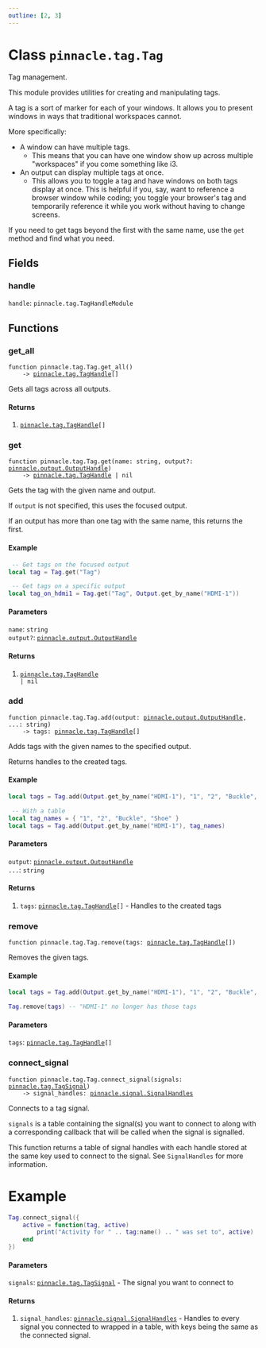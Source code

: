 ```yaml
---
outline: [2, 3]
---
```


# Class `pinnacle.tag.Tag`


Tag management.

This module provides utilities for creating and manipulating tags.

A tag is a sort of marker for each of your windows. It allows you to present windows in ways that
traditional workspaces cannot.

More specifically:

 - A window can have multiple tags.
   - This means that you can have one window show up across multiple "workspaces" if you come something like i3.
 - An output can display multiple tags at once.
   - This allows you to toggle a tag and have windows on both tags display at once. This is helpful if you, say, want to reference a browser window while coding; you toggle your browser's tag and temporarily reference it while you work without having to change screens.

If you need to get tags beyond the first with the same name, use the `get` method and find what you need.

## Fields

### handle

`handle`: <code>pinnacle.tag.TagHandleModule</code>




## Functions

### <Badge type="function" text="function" /> get_all

<div class="language-lua"><pre><code>function pinnacle.tag.Tag.get_all()
    -> <a href="/lua-reference/classes/pinnacle.tag.TagHandle">pinnacle.tag.TagHandle</a>[]</code></pre></div>

Gets all tags across all outputs.




#### Returns

1. <code><a href="/lua-reference/classes/pinnacle.tag.TagHandle">pinnacle.tag.TagHandle</a>[]</code>




### <Badge type="function" text="function" /> get

<div class="language-lua"><pre><code>function pinnacle.tag.Tag.get(name: string, output?: <a href="/lua-reference/classes/pinnacle.output.OutputHandle">pinnacle.output.OutputHandle</a>)
    -> <a href="/lua-reference/classes/pinnacle.tag.TagHandle">pinnacle.tag.TagHandle</a> | nil</code></pre></div>

Gets the tag with the given name and output.

If `output` is not specified, this uses the focused output.

If an output has more than one tag with the same name, this returns the first.

#### Example
```lua
 -- Get tags on the focused output
local tag = Tag.get("Tag")

 -- Get tags on a specific output
local tag_on_hdmi1 = Tag.get("Tag", Output.get_by_name("HDMI-1"))
```



#### Parameters

`name`: <code>string</code><br>
`output?`: <code><a href="/lua-reference/classes/pinnacle.output.OutputHandle">pinnacle.output.OutputHandle</a></code>



#### Returns

1. <code><a href="/lua-reference/classes/pinnacle.tag.TagHandle">pinnacle.tag.TagHandle</a> | nil</code>




### <Badge type="function" text="function" /> add

<div class="language-lua"><pre><code>function pinnacle.tag.Tag.add(output: <a href="/lua-reference/classes/pinnacle.output.OutputHandle">pinnacle.output.OutputHandle</a>, ...: string)
    -> tags: <a href="/lua-reference/classes/pinnacle.tag.TagHandle">pinnacle.tag.TagHandle</a>[]</code></pre></div>

Adds tags with the given names to the specified output.

Returns handles to the created tags.

#### Example
```lua
local tags = Tag.add(Output.get_by_name("HDMI-1"), "1", "2", "Buckle", "Shoe")

 -- With a table
local tag_names = { "1", "2", "Buckle", "Shoe" }
local tags = Tag.add(Output.get_by_name("HDMI-1"), tag_names)
```




#### Parameters

`output`: <code><a href="/lua-reference/classes/pinnacle.output.OutputHandle">pinnacle.output.OutputHandle</a></code><br>
`...`: <code>string</code>



#### Returns

1. `tags`: <code><a href="/lua-reference/classes/pinnacle.tag.TagHandle">pinnacle.tag.TagHandle</a>[]</code> - Handles to the created tags




### <Badge type="function" text="function" /> remove

<div class="language-lua"><pre><code>function pinnacle.tag.Tag.remove(tags: <a href="/lua-reference/classes/pinnacle.tag.TagHandle">pinnacle.tag.TagHandle</a>[])</code></pre></div>

Removes the given tags.

#### Example
```lua
local tags = Tag.add(Output.get_by_name("HDMI-1"), "1", "2", "Buckle", "Shoe")

Tag.remove(tags) -- "HDMI-1" no longer has those tags
```


#### Parameters

`tags`: <code><a href="/lua-reference/classes/pinnacle.tag.TagHandle">pinnacle.tag.TagHandle</a>[]</code>






### <Badge type="function" text="function" /> connect_signal

<div class="language-lua"><pre><code>function pinnacle.tag.Tag.connect_signal(signals: <a href="/lua-reference/classes/pinnacle.tag.TagSignal">pinnacle.tag.TagSignal</a>)
    -> signal_handles: <a href="/lua-reference/classes/pinnacle.signal.SignalHandles">pinnacle.signal.SignalHandles</a></code></pre></div>

Connects to a tag signal.

`signals` is a table containing the signal(s) you want to connect to along with
a corresponding callback that will be called when the signal is signalled.

This function returns a table of signal handles with each handle stored at the same key used
to connect to the signal. See `SignalHandles` for more information.

# Example
```lua
Tag.connect_signal({
    active = function(tag, active)
        print("Activity for " .. tag:name() .. " was set to", active)
    end
})
```




#### Parameters

`signals`: <code><a href="/lua-reference/classes/pinnacle.tag.TagSignal">pinnacle.tag.TagSignal</a></code> - The signal you want to connect to



#### Returns

1. `signal_handles`: <code><a href="/lua-reference/classes/pinnacle.signal.SignalHandles">pinnacle.signal.SignalHandles</a></code> - Handles to every signal you connected to wrapped in a table, with keys being the same as the connected signal.



